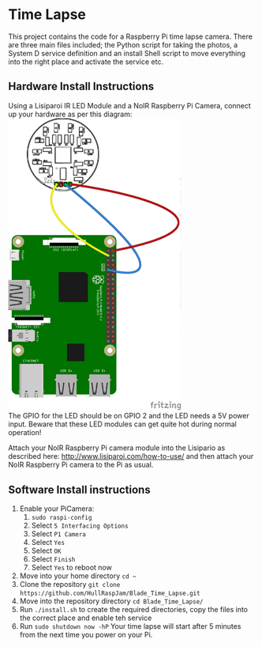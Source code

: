 # Time Lapse
This project contains the code for a Raspberry Pi time lapse camera. There are three main files included; the Python script for taking the photos, a System D service definition and an install Shell script to move everything into the right place and activate the service etc.

## Hardware Install Instructions
Using a Lisiparoi IR LED Module and a NoIR Raspberry Pi Camera, connect up your hardware as per this diagram:
<img src="/docs/blade-wiring_bb.png" alt="Wiring Diagram" width="350"><br />
The GPIO for the LED should be on GPIO 2 and the LED needs a 5V power input. Beware that these LED modules can get quite hot during normal operation!

Attach your NoIR Raspberry Pi camera module into the Lisipario as described here: http://www.lisiparoi.com/how-to-use/ and then attach your NoIR Raspberry Pi camera to the Pi as usual. 
## Software Install instructions
1. Enable your PiCamera:
   1. ```sudo raspi-config```
   1. Select ```5 Interfacing Options```
   1. Select ```P1 Camera```
   1. Select ```Yes```
   1. Select ```OK```
   1. Select ```Finish```
   1. Select ```Yes``` to reboot now
1. Move into your home directory ```cd ~```
1. Clone the repository ```git clone https://github.com/HullRaspJam/Blade_Time_Lapse.git```
1. Move into the repository directory ```cd Blade_Time_Lapse/```
1. Run ```./install.sh``` to create the required directories, copy the files into the correct place and enable teh service
1. Run ```sudo shutdown now -hP```
Your time lapse will start after 5 minutes from the next time you power on your Pi.
